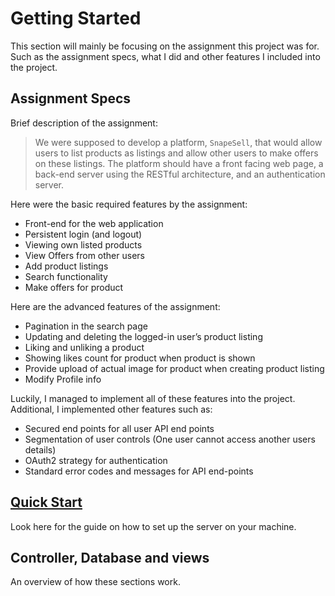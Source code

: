 # Getting Started

This section will mainly be focusing on the assignment this project was for.  
Such as the assignment specs, what I did and other features I included into the project.  

##  Assignment Specs

Brief description of the assignment:  
> We were supposed to develop a platform, `SnapeSell`, that would allow users to list products as listings and allow other users to make offers on these listings.
> The platform should have a front facing web page, a back-end server using the RESTful architecture, and an authentication server. 

Here were the basic required features by the assignment:  
- Front-end for the web application
- Persistent login (and logout)
- Viewing own listed products
- View Offers from other users 
- Add product listings
- Search functionality 
- Make offers for product

Here are the advanced features of the assignment:
- Pagination in the search page
- Updating and deleting the logged-in user’s product listing
- Liking and unliking a product 
- Showing likes count for product when product is shown
- Provide upload of actual image for product when creating product listing
- Modify Profile info 

Luckily, I managed to implement all of these features into the project.  
Additional, I implemented other features such as: 
- Secured end points for all user API end points
- Segmentation of user controls (One user cannot access another users details)
- OAuth2 strategy for authentication
- Standard error codes and messages for API end-points

## [Quick Start](getting_started/quick_start.md)

Look here for the guide on how to set up the server on your machine.

## Controller, Database and views

An overview of how these sections work.